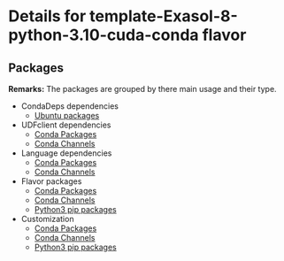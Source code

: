 # Details for template-Exasol-8-python-3.10-cuda-conda flavor

## Packages

**Remarks:** The packages are grouped by there main usage and their type.

- CondaDeps dependencies
  - [Ubuntu packages](flavor_base/conda_deps/packages/apt_get_packages)
- UDFclient dependencies
  - [Conda Packages](flavor_base/udfclient_deps/packages/conda_packages)
  - [Conda Channels](flavor_base/udfclient_deps/packages/conda_channels)
- Language dependencies
  - [Conda Packages](flavor_base/language_deps/packages/conda_packages)
  - [Conda Channels](flavor_base/language_deps/packages/conda_channels)
- Flavor packages
  - [Conda Packages](flavor_base/flavor_base_deps/packages/conda_packages)
  - [Conda Channels](flavor_base/flavor_base_deps/packages/conda_channels)
  - [Python3 pip packages](flavor_base/flavor_base_deps/packages/python3_pip_packages)
- Customization
  - [Conda Packages](flavor_customization/packages/conda_packages)
  - [Conda Channels](flavor_customization/packages/conda_channels)
  - [Python3 pip packages](flavor_customization/packages/python3_pip_packages)
